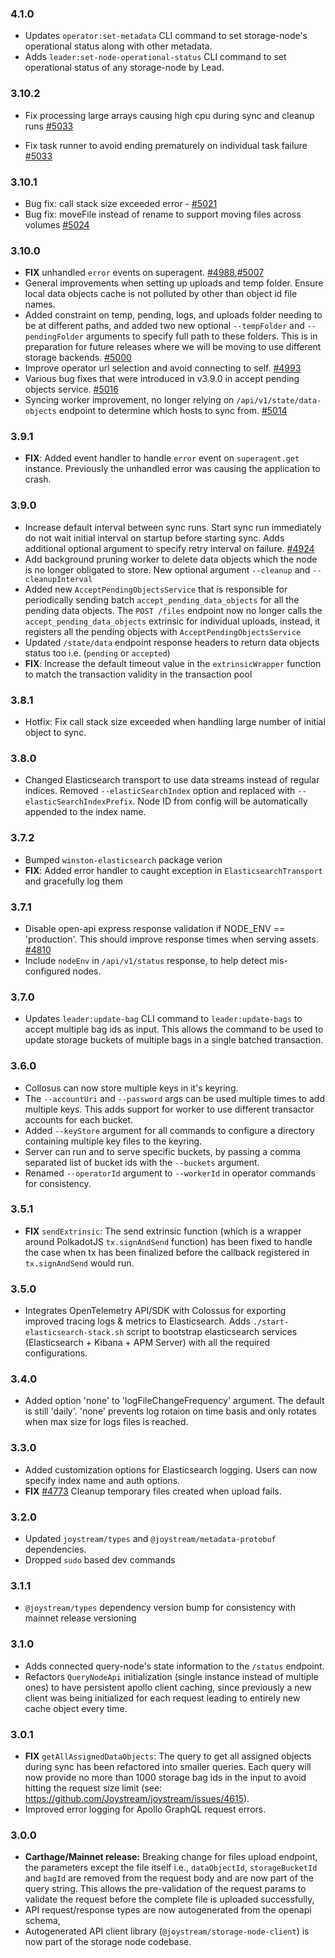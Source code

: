 ### 4.1.0

- Updates `operator:set-metadata` CLI command to set storage-node's operational status along with other metadata.
- Adds `leader:set-node-operational-status` CLI command to set operational status of any storage-node by Lead.

### 3.10.2

- Fix processing large arrays causing high cpu during sync and cleanup runs [#5033](https://github.com/Joystream/joystream/pull/5033)

- Fix task runner to avoid ending prematurely on individual task failure [#5033](https://github.com/Joystream/joystream/pull/5033)

### 3.10.1

- Bug fix: call stack size exceeded error - [#5021](https://github.com/Joystream/joystream/pull/5021)
- Bug fix: moveFile instead of rename to support moving files across volumes [#5024](https://github.com/Joystream/joystream/pull/5024)

### 3.10.0

- **FIX** unhandled `error` events on superagent. [#4988](https://github.com/Joystream/joystream/pull/4998),[#5007](https://github.com/Joystream/joystream/pull/5007)
- General improvements when setting up uploads and temp folder. Ensure local data objects cache is not polluted by other than object id file names.
- Added constraint on temp, pending, logs, and uploads folder needing to be at different paths, and added two new optional `--tempFolder` and `--pendingFolder` arguments to specify full path to these folders. This is in preparation for future releases where we will be moving to use different storage backends. [#5000](https://github.com/Joystream/joystream/pull/5000)
- Improve operator url selection and avoid connecting to self. [#4993](https://github.com/Joystream/joystream/pull/4993)
- Various bug fixes that were introduced in v3.9.0 in accept pending objects service. [#5016](https://github.com/Joystream/joystream/pull/5016)
- Syncing worker improvement, no longer relying on `/api/v1/state/data-objects` endpoint to determine which hosts to sync from. [#5014](https://github.com/Joystream/joystream/pull/5014)

### 3.9.1

- **FIX**: Added event handler to handle `error` event on `superagent.get` instance. Previously the unhandled error was causing the application to crash.

### 3.9.0

- Increase default interval between sync runs. Start sync run immediately do not wait initial interval on startup before starting sync. Adds additional optional argument to specify retry interval on failure. [#4924](https://github.com/Joystream/joystream/pull/4924)
- Add background pruning worker to delete data objects which the node is no longer obligated to store. New optional argument `--cleanup` and `--cleanupInterval`
- Added new `AcceptPendingObjectsService` that is responsible for periodically sending batch `accept_pending_data_objects` for all the pending data objects. The `POST /files` endpoint now no longer calls the `accept_pending_data_objects` extrinsic for individual uploads, instead, it registers all the pending objects with `AcceptPendingObjectsService`
- Updated `/state/data` endpoint response headers to return data objects status too i.e. (`pending` or `accepted`)
- **FIX**: Increase the default timeout value in the `extrinsicWrapper` function to match the transaction validity in the transaction pool

### 3.8.1

- Hotfix: Fix call stack size exceeded when handling large number of initial object to sync.

### 3.8.0

- Changed Elasticsearch transport to use data streams instead of regular indices. Removed `--elasticSearchIndex` option and replaced with `--elasticSearchIndexPrefix`. Node ID from config will be automatically appended to the index name.

### 3.7.2

- Bumped `winston-elasticsearch` package verion
- **FIX**: Added error handler to caught exception in `ElasticsearchTransport` and gracefully log them

### 3.7.1

- Disable open-api express response validation if NODE_ENV == 'production'. This should improve response times when serving assets. [#4810](https://github.com/Joystream/joystream/pull/4810)
- Include `nodeEnv` in `/api/v1/status` response, to help detect mis-configured nodes.

### 3.7.0

- Updates `leader:update-bag` CLI command to `leader:update-bags` to accept multiple bag ids as input. This allows the command to be used to update storage buckets of multiple bags in a single batched transaction.

### 3.6.0

- Collosus can now store multiple keys in it's keyring.
- The `--accountUri` and `--password` args can be used multiple times to add multiple keys. This adds support for worker to use different transactor accounts for each bucket.
- Added `--keyStore` argument for all commands to configure a directory containing multiple key files to the keyring.
- Server can run and to serve specific buckets, by passing a comma separated list of bucket ids with the `--buckets` argument.
- Renamed `--operatorId` argument to `--workerId` in operator commands for consistency.

### 3.5.1

- **FIX** `sendExtrinsic`: The send extrinsic function (which is a wrapper around PolkadotJS `tx.signAndSend` function) has been fixed to handle the case when tx has been finalized before the callback registered in `tx.signAndSend` would run.

### 3.5.0

- Integrates OpenTelemetry API/SDK with Colossus for exporting improved tracing logs & metrics to Elasticsearch. Adds `./start-elasticsearch-stack.sh` script to bootstrap elasticsearch services (Elasticsearch + Kibana + APM Server) with all the required configurations.

### 3.4.0

- Added option 'none' to 'logFileChangeFrequency' argument. The default is still 'daily'. 'none' prevents log rotaion on time basis and only rotates when max size for logs files is reached.

### 3.3.0

- Added customization options for Elasticsearch logging. Users can now specify index name and auth options.
- **FIX** [#4773](https://github.com/Joystream/joystream/issues/4773) Cleanup temporary files created when upload fails.

### 3.2.0

- Updated `joystream/types` and `@joystream/metadata-protobuf` dependencies.
- Dropped `sudo` based dev commands

### 3.1.1

- `@joystream/types` dependency version bump for consistency with mainnet release versioning

### 3.1.0

- Adds connected query-node's state information to the `/status` endpoint.
- Refactors `QueryNodeApi` initialization (single instance instead of multiple ones) to have persistent apollo client caching, since previously a new client was being initialized for each request leading to entirely new cache object every time.

### 3.0.1

- **FIX** `getAllAssignedDataObjects`: The query to get all assigned objects during sync has been refactored into smaller queries. Each query will now provide no more than 1000 storage bag ids in the input to avoid hitting the request size limit (see: https://github.com/Joystream/joystream/issues/4615).
- Improved error logging for Apollo GraphQL request errors.

### 3.0.0

- **Carthage/Mainnet release:** Breaking change for files upload endpoint, the parameters except the file itself i.e., `dataObjectId`, `storageBucketId` and `bagId` are removed from the request body and are now part of the query string. This allows the pre-validation of the request params to validate the request before the complete file is uploaded successfully,
- API request/response types are now autogenerated from the openapi schema,
- Autogenerated API client library (`@joystream/storage-node-client`) is now part of the storage node codebase.
